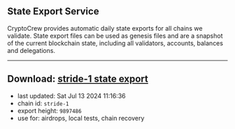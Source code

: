 ## State Export Service
CryptoCrew provides automatic daily state exports for all chains we validate. State export files can be used as genesis files and are a snapshot of the current blockchain state, including all validators, accounts, balances and delegations.

---
**Download: [stride-1 state export](https://dl-eu2.ccvalidators.com/SERVICE/stride/stride-1_export_9897486.json)**
---

- last updated: Sat Jul 13 2024 11:16:36
- chain id: `stride-1`
- export height: `9897486`
- use for: airdrops, local tests, chain recovery
